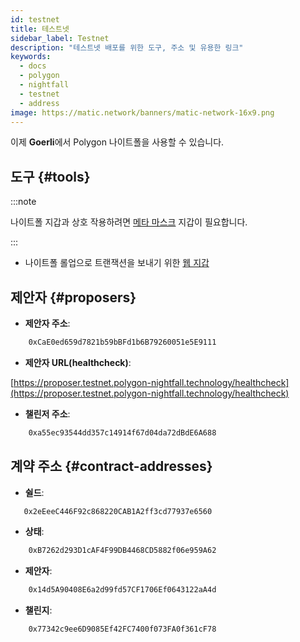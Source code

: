 ```yaml
---
id: testnet
title: 테스트넷
sidebar_label: Testnet
description: "테스트넷 배포를 위한 도구, 주소 및 유용한 링크"
keywords:
  - docs
  - polygon
  - nightfall
  - testnet
  - address
image: https://matic.network/banners/matic-network-16x9.png
---
```


이제 **Goerli**에서 Polygon 나이트폴을 사용할 수 있습니다.

## 도구 {#tools}

:::note

나이트폴 지갑과 상호 작용하려면 [메타 마스크](https://metamask.io/) 지갑이 필요합니다.

:::

- 나이트폴 롤업으로 트랜잭션을 보내기 위한 [웹 지갑](https://wallet.testnet.polygon-nightfall.technology)

## 제안자 {#proposers}

- **제안자 주소**:

```bash
    0xCaE0ed659d7821b59bBFd1b6B79260051e5E9111
```
- **제안자 URL(healthcheck)**:

[https://proposer.testnet.polygon-nightfall.technology/healthcheck](https://proposer.testnet.polygon-nightfall.technology/healthcheck)


- **챌린저 주소**:

```bash
    0xa55ec93544dd357c14914f67d04da72dBdE6A688
```

## 계약 주소 {#contract-addresses}

- **쉴드**:

```bash
   0x2eEeeC446F92c868220CAB1A2ff3cd77937e6560
```

- **상태**:

```bash
    0xB7262d293D1cAF4F99DB4468CD5882f06e959A62
```


- **제안자**:

```bash
    0x14d5A90408E6a2d99fd57CF1706Ef0643122aA4d
```


- **챌린지**:

```bash
    0x77342c9ee6D9085Ef42FC7400f073FA0f361cF78
```
